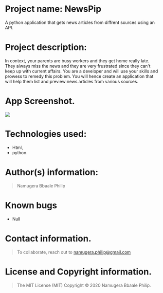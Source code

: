 # Project name: NewsPip
A python application that gets news articles from diffrent sources using an API.

# Project description:
In context, your parents are busy workers and they get home really late. They always miss the news and they are very frustrated since they can't keep up with current affairs. You are a developer and will use your skills and prowess to remedy this problem. You will hence create an application that will help them list and preview news articles from various sources.   
# App Screenshot.
  <img src="https://github.com/scrupycoco/News/blob/master/static/Screenshot.png">

# Technologies used: 
* Html,
* python.

# Author(s) information: 
> Namugera Bbaale Philip

# Known bugs
* Null

# Contact information.
> To collaborate, reach out to namugera.philip@gmail.com

# License and Copyright information.
> The MIT License (MIT) Copyright © 2020 Namugera Bbaale Philip.

